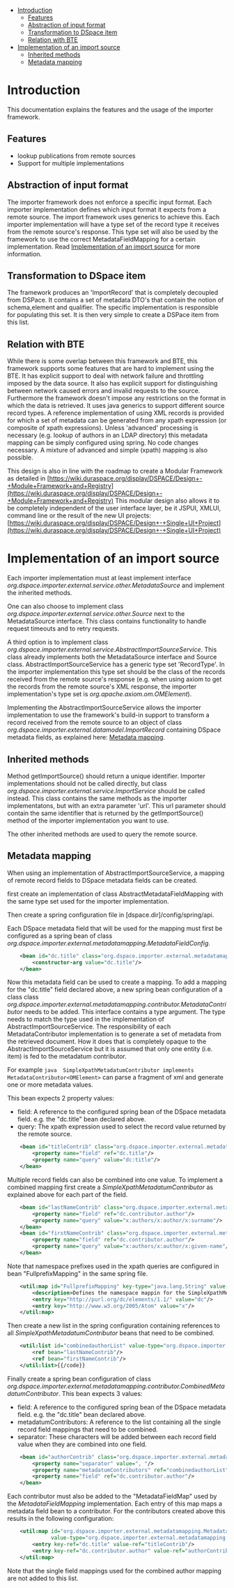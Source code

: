 - [Introduction](#Introduction)
	- [Features](#Features)
	- [Abstraction of input format](#Abstraction-input-format)
	- [Transformation to DSpace item](#transformation)
	- [Relation with BTE](#bte)
- [Implementation of an import source](#Example-implementation)
	- [Inherited methods](#Inherited-methods)
	- [Metadata mapping](#Mapping)


# Introduction <a name="Introduction"></a> #

This documentation explains the features and the usage of the importer framework. 

## Features <a name="Features"></a> ##

- lookup publications from remote sources
- Support for multiple implementations 

## Abstraction of input format <a name="Abstraction-input-format"></a> ##

The importer framework does not enforce a specific input format. Each importer implementation defines which input format it expects from a remote source.
The import framework uses generics to achieve this. Each importer implementation will have a type set of the record type it receives from the remote source's response. 
This type set will also be used by the framework to use the correct MetadataFieldMapping for a certain implementation. Read [Implementation of an import source](#Example-implementation) for more information.

## Transformation to DSpace item <a name="transformation"></a> ##

The framework produces an 'ImportRecord' that is completely decoupled from DSPace. It contains a set of metadata DTO's that contain the notion of schema,element and qualifier. The specific implementation is responsible for populating this set. It is then very simple to create a DSPace item from this list.

## Relation with BTE <a name="bte"></a> ##

While there is some overlap between this framework and BTE, this framework supports some features that are hard to implement using the BTE. It has explicit support to deal with network failure and throttling imposed by the data source. It also has explicit support for distinguishing between network caused errors and invalid requests to the source.
Furthermore the framework doesn't impose any restrictions on the format in which the data is retrieved. It uses java generics to support different source record types. A reference implementation of using XML records is provided for which a set of metadata can be generated from any xpath expression (or composite of xpath expressions). 
Unless 'advanced' processing is necessary (e.g. lookup of authors in an LDAP directory) this metadata mapping can be simply configured using spring. No code changes necessary. A mixture of advanced and simple (xpath) mapping is also possible.

This design is also in line with the roadmap to create a Modular Framework as detailed in [https://wiki.duraspace.org/display/DSPACE/Design+-+Module+Framework+and+Registry](https://wiki.duraspace.org/display/DSPACE/Design+-+Module+Framework+and+Registry)
This modular design also allows it to be completely independent of the user interface layer, be it JSPUI, XMLUI, command line or the result of the new UI projects: [https://wiki.duraspace.org/display/DSPACE/Design+-+Single+UI+Project](https://wiki.duraspace.org/display/DSPACE/Design+-+Single+UI+Project)

# Implementation of an import source <a name="Example-implementation"></a> #

Each importer implementation must at least implement interface *org.dspace.importer.external.service.other.MetadataSource* and implement the inherited methods.

One can also choose to implement class *org.dspace.importer.external.service.other.Source* next to the MetadataSource interface. This class contains functionality to handle request timeouts and to retry requests.

A third option is to implement class *org.dspace.importer.external.service.AbstractImportSourceService*. This class already implements both the MetadataSource interface and Source class. AbstractImportSourceService has a generic type set 'RecordType'. In the importer implementation this type set should be the class of the records received from the remote source's response (e.g. when using axiom to get the records from the remote source's XML response, the importer implementation's type set is *org.apache.axiom.om.OMElement*). 

Implementing the AbstractImportSourceService allows the importer implementation to use the framework's build-in support to transform a record received from the remote source to an object of class *org.dspace.importer.external.datamodel.ImportRecord* containing DSpace metadata fields, as explained here: [Metadata mapping](#Mapping).

## Inherited methods <a name="Inherited-methods"></a> ##

Method getImportSource() should return a unique identifier. Importer implementations should not be called directly, but class *org.dspace.importer.external.service.ImportService* should be called instead. This class contains the same methods as the importer implementatons, but with an extra parameter 'url'. This url parameter should contain the same identifier that is returned by the getImportSource() method of the importer implementation you want to use.

The other inherited methods are used to query the remote source. 

## Metadata mapping <a name="Mapping"></a> ##

When using an implementation of AbstractImportSourceService, a mapping of remote record fields to DSpace metadata fields can be created. 

first create an implementation of class AbstractMetadataFieldMapping with the same type set used for the importer implementation.

Then create a spring configuration file in [dspace.dir]/config/spring/api.

Each DSpace metadata field that will be used for the mapping must first be configured as a spring bean of class *org.dspace.importer.external.metadatamapping.MetadataFieldConfig*.

```xml
	<bean id="dc.title" class="org.dspace.importer.external.metadatamapping.MetadataFieldConfig">
        <constructor-arg value="dc.title"/>
    </bean>
```

Now this metadata field can be used to create a mapping. To add a mapping for the "dc.title" field declared above, a new spring bean configuration of a class class *org.dspace.importer.external.metadatamapping.contributor.MetadataContributor* needs to be added. This interface contains a type argument. 
The type needs to match the type used in the implementation of AbstractImportSourceService.  The responsibility of each MetadataContributor implementation is to generate a set of metadata from the retrieved document. How it does that is completely opaque to the AbstractImportSourceService but it is assumed that only one entity (i.e. item)  is fed to the metadatum contributor.


For example ```java  SimpleXpathMetadatumContributor implements MetadataContributor<OMElement>``` can parse a fragment of xml and generate one or more metadata values.


This bean expects 2 property values:

- field: A reference to the configured spring bean of the DSpace metadata field. e.g. the "dc.title" bean declared above. 
- query: The xpath expression used to select the record value returned by the remote source.

```xml
    <bean id="titleContrib" class="org.dspace.importer.external.metadatamapping.contributor.SimpleXpathMetadatumContributor">
        <property name="field" ref="dc.title"/>
        <property name="query" value="dc:title"/>
    </bean>
```

Multiple record fields can also be combined into one value. To implement a combined mapping first create a *SimpleXpathMetadatumContributor* as explained above for each part of the field. 

```xml
    <bean id="lastNameContrib" class="org.dspace.importer.external.metadatamapping.contributor.SimpleXpathMetadatumContributor">
        <property name="field" ref="dc.contributor.author"/>
        <property name="query" value="x:authors/x:author/x:surname"/>
    </bean>
    <bean id="firstNameContrib" class="org.dspace.importer.external.metadatamapping.contributor.SimpleXpathMetadatumContributor">
        <property name="field" ref="dc.contributor.author"/>
        <property name="query" value="x:authors/x:author/x:given-name"/>
    </bean>
```

Note that namespace prefixes used in the xpath queries are configured in bean "FullprefixMapping" in the same spring file.

```xml
    <util:map id="FullprefixMapping" key-type="java.lang.String" value-type="java.lang.String">
        <description>Defines the namespace mappin for the SimpleXpathMetadatum contributors</description>
        <entry key="http://purl.org/dc/elements/1.1/" value="dc"/>
        <entry key="http://www.w3.org/2005/Atom" value="x"/>
    </util:map>
```

Then create a new list in the spring configuration containing references to all *SimpleXpathMetadatumContributor* beans that need to be combined.

```xml
	<util:list id="combinedauthorList" value-type="org.dspace.importer.external.metadatamapping.contributor.MetadataContributor" list-class="java.util.LinkedList">
        <ref bean="lastNameContrib"/>
        <ref bean="firstNameContrib"/>
	</util:list>{{/code}}
```

Finally create a spring bean configuration of class *org.dspace.importer.external.metadatamapping.contributor.CombinedMetadatumContributor*. This bean expects 3 values:

- field: A reference to the configured spring bean of the DSpace metadata field. e.g. the "dc.title" bean declared above. 
- metadatumContributors: A reference to the list containing all the single record field mappings that need to be combined. 
- separator: These characters will be added between each record field value when they are combined into one field. 

```xml
    <bean id="authorContrib" class="org.dspace.importer.external.metadatamapping.contributor.CombinedMetadatumContributor">
        <property name="separator" value=", "/>
        <property name="metadatumContributors" ref="combinedauthorList"/>
        <property name="field" ref="dc.contributor.author"/>
    </bean>
```

Each contributor must also be added to the "MetadataFieldMap" used by the *MetadataFieldMapping* implementation. Each entry of this map maps a metadata field bean to a contributor. For the contributors created above this results in the following configuration:

```xml
    <util:map id="org.dspace.importer.external.metadatamapping.MetadataFieldConfig"
              value-type="org.dspace.importer.external.metadatamapping.contributor.MetadataContributor">
        <entry key-ref="dc.title" value-ref="titleContrib"/>
        <entry key-ref="dc.contributor.author" value-ref="authorContrib"/>
    </util:map>
```

Note that the single field mappings used for the combined author mapping are not added to this list. 

